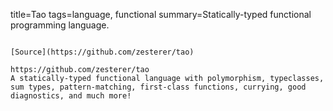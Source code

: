 title=Tao
tags=language, functional
summary=Statically-typed functional programming language.
~~~~~~

[Source](https://github.com/zesterer/tao)

https://github.com/zesterer/tao
A statically-typed functional language with polymorphism, typeclasses, sum types, pattern-matching, first-class functions, currying, good diagnostics, and much more!
